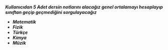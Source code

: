<h5>Kullanıcıdan 5 Adet dersin notlarını alacağız genel ortalamayı hesaplayıp sınıftan geçip geçmediğini sorgulayacağız

<ul>
<li>Matematik</li>
<li>Fizik</li>
<li>Türkçe</li>
<li>Kimya</li>
<li>Müzik</li>

</ul>